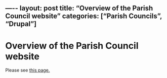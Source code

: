 —--
layout: post
title:  “Overview of the Parish Council website”
categories: [“Parish Councils”, “Drupal”]
---

# Overview of the Parish Council website

Please see [this page.](/simplerbapc)